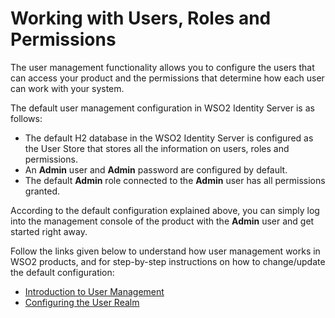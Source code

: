 # Working with Users, Roles and Permissions

The user management functionality allows you to configure the users that
can access your product and the permissions that determine how each user
can work with your system.

The default user management configuration in WSO2 Identity Server is as
follows:

-   The default H2 database in the WSO2 Identity Server is configured as
    the User Store that stores all the information on users, roles and
    permissions.
-   An **Admin** user and **Admin** password are configured by default.
-   The default **Admin** role connected to the **Admin** user has all
    permissions granted.

According to the default configuration explained above, you can simply
log into the management console of the product with the **Admin** user
and get started right away.

Follow the links given below to understand how user management works in
WSO2 products, and for step-by-step instructions on how to change/update
the default configuration:

-   [Introduction to User Management](../../administer/introduction-to-user-management)
-   [Configuring the User Realm](../../administer/configuring-the-user-realm)
